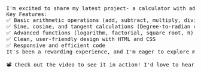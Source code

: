 <pre>I'm excited to share my latest project- a calculator with advanced features like logarithms, factorials, a π (pi) button, square root calculations and trigonometric calculations! 🌟 This project was a fantastic opportunity to enhance my web development skills and apply concepts in JavaScript for interactive functionality.
Key Features:
✅ Basic arithmetic operations (add, subtract, multiply, divide)
✅ Sine, cosine, and tangent calculations (Degree-to-radian conversion)
✅ Advanced functions (logarithm, factorial, square root, π)
✅ Clean, user-friendly design with HTML and CSS
✅ Responsive and efficient code
It's been a rewarding experience, and I'm eager to explore more in the realm of web development! ✨

📽️ Check out the video to see it in action! I'd love to hear your feedback. 😊</pre>
